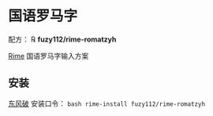 # 国语罗马字

配方： ℞ **fuzy112/rime-romatzyh**

[Rime](https://rime.im) 国语罗马字输入方案

## 安装

[东风破](https://github.com/rime/plum) 安装口令： `bash rime-install fuzy112/rime-romatzyh`
